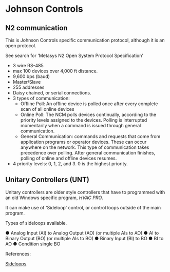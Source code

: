 # Johnson Controls

## N2 communication

This is Johnson Controls specific communication protocol, although it is an open protocol.

See search for 'Metasys N2 Open System Protocol Specification'

- 3 wire RS-485
- max 100 devices over 4,000 ft distance.
- 9,600 bps (baud)
- Master/Slave
- 255 addresses
- Daisy chained, or serial connections.
- 3 types of communication:
  - Offline Poll: An offline device is polled once after every complete scan of all online devices
  - Online Poll: The NCM polls devices continually, according to the priority levels assigned to the devices.
                 Polling is interrupted momentarily when a command is issued through general communication.
  - General Communication: commands and requests that come from
                           application programs or operator devices. These can occur anywhere
                           on the network. This type of communication takes precedence over
                           polling. After general communication finishes, polling of online and
                           offline devices resumes.
- 4 priority levels: 0, 1, 2, and 3. 0 is the highest priority.

## Unitary Controllers (UNT)

Unitary controllers are older style controllers that have to programmed with an old Windows specific program, *HVAC PRO*.

It can make use of 'Sideloop' control, or control loops outside of the
main program.

Types of sideloops available.

● Analog Input (AI) to Analog Output (AO) (or multiple AIs to AO)
● AI to Binary Output (BO) (or multiple AIs to BO)
● Binary Input (BI) to BO
● BI to AO
● Condition single BO

References:

[Sideloops](https://docs.johnsoncontrols.com/bas/api/khub/documents/lDoi_GEQpkD7WFvGN3bY1A/content)

